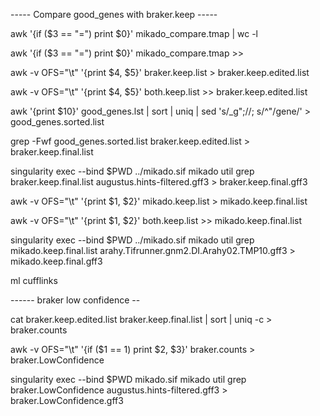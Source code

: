 ----- Compare good_genes with braker.keep -----

awk '{if ($3 == "=") print $0}' mikado_compare.tmap | wc -l

awk '{if ($3 == "=") print $0}' mikado_compare.tmap >>
 
awk -v OFS="\t" '{print $4, $5}' braker.keep.list  > braker.keep.edited.list

awk -v OFS="\t" '{print $4, $5}' both.keep.list >> braker.keep.edited.list

awk '{print $10}' good_genes.lst | sort | uniq | sed 's/_g";//; s/^"/gene/' > good_genes.sorted.list
 
grep -Fwf good_genes.sorted.list braker.keep.edited.list > braker.keep.final.list

singularity exec --bind $PWD ../mikado.sif mikado util grep braker.keep.final.list augustus.hints-filtered.gff3 > braker.keep.final.gff3

awk -v OFS="\t" '{print $1, $2}' mikado.keep.list > mikado.keep.final.list

awk -v OFS="\t" '{print $1, $2}' both.keep.list >> mikado.keep.final.list

singularity exec --bind $PWD ../mikado.sif mikado util grep mikado.keep.final.list arahy.Tifrunner.gnm2.DI.Arahy02.TMP10.gff3 > mikado.keep.final.gff3

ml cufflinks


------ braker low confidence -- 

cat braker.keep.edited.list braker.keep.final.list | sort | uniq -c > braker.counts

awk -v OFS="\t" '{if ($1 == 1) print $2, $3}' braker.counts > braker.LowConfidence

singularity exec --bind $PWD mikado.sif mikado util grep braker.LowConfidence augustus.hints-filtered.gff3 > braker.LowConfidence.gff3

